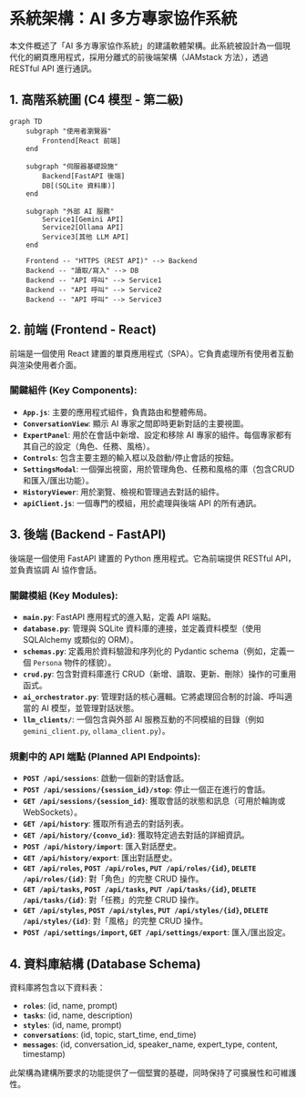 # 系統架構：AI 多方專家協作系統

本文件概述了「AI 多方專家協作系統」的建議軟體架構。此系統被設計為一個現代化的網頁應用程式，採用分離式的前後端架構（JAMstack 方法），透過 RESTful API 進行通訊。

## 1. 高階系統圖 (C4 模型 - 第二級)

```mermaid
graph TD
    subgraph "使用者瀏覽器"
        Frontend[React 前端]
    end

    subgraph "伺服器基礎設施"
        Backend[FastAPI 後端]
        DB[(SQLite 資料庫)]
    end

    subgraph "外部 AI 服務"
        Service1[Gemini API]
        Service2[Ollama API]
        Service3[其他 LLM API]
    end

    Frontend -- "HTTPS (REST API)" --> Backend
    Backend -- "讀取/寫入" --> DB
    Backend -- "API 呼叫" --> Service1
    Backend -- "API 呼叫" --> Service2
    Backend -- "API 呼叫" --> Service3
```

## 2. 前端 (Frontend - React)

前端是一個使用 React 建置的單頁應用程式（SPA）。它負責處理所有使用者互動與渲染使用者介面。

### 關鍵組件 (Key Components):
-   **`App.js`**: 主要的應用程式組件，負責路由和整體佈局。
-   **`ConversationView`**: 顯示 AI 專家之間即時更新對話的主要視圖。
-   **`ExpertPanel`**: 用於在會話中新增、設定和移除 AI 專家的組件。每個專家都有其自己的設定（角色、任務、風格）。
-   **`Controls`**: 包含主要主題的輸入框以及啟動/停止會話的按鈕。
-   **`SettingsModal`**: 一個彈出視窗，用於管理角色、任務和風格的庫（包含CRUD和匯入/匯出功能）。
-   **`HistoryViewer`**: 用於瀏覽、檢視和管理過去對話的組件。
-   **`apiClient.js`**: 一個專門的模組，用於處理與後端 API 的所有通訊。

## 3. 後端 (Backend - FastAPI)

後端是一個使用 FastAPI 建置的 Python 應用程式。它為前端提供 RESTful API，並負責協調 AI 協作會話。

### 關鍵模組 (Key Modules):
-   **`main.py`**: FastAPI 應用程式的進入點，定義 API 端點。
-   **`database.py`**: 管理與 SQLite 資料庫的連接，並定義資料模型（使用 SQLAlchemy 或類似的 ORM）。
-   **`schemas.py`**: 定義用於資料驗證和序列化的 Pydantic schema（例如，定義一個 `Persona` 物件的樣貌）。
-   **`crud.py`**: 包含對資料庫進行 CRUD（新增、讀取、更新、刪除）操作的可重用函式。
-   **`ai_orchestrator.py`**: 管理對話的核心邏輯。它將處理回合制的討論、呼叫適當的 AI 模型，並管理對話狀態。
-   **`llm_clients/`**: 一個包含與外部 AI 服務互動的不同模組的目錄（例如 `gemini_client.py`, `ollama_client.py`）。

### 規劃中的 API 端點 (Planned API Endpoints):

-   **`POST /api/sessions`**: 啟動一個新的對話會話。
-   **`POST /api/sessions/{session_id}/stop`**: 停止一個正在進行的會話。
-   **`GET /api/sessions/{session_id}`**: 獲取會話的狀態和訊息（可用於輪詢或 WebSockets）。
-   **`GET /api/history`**: 獲取所有過去的對話列表。
-   **`GET /api/history/{convo_id}`**: 獲取特定過去對話的詳細資訊。
-   **`POST /api/history/import`**: 匯入對話歷史。
-   **`GET /api/history/export`**: 匯出對話歷史。
-   **`GET /api/roles`, `POST /api/roles`, `PUT /api/roles/{id}`, `DELETE /api/roles/{id}`**: 對「角色」的完整 CRUD 操作。
-   **`GET /api/tasks`, `POST /api/tasks`, `PUT /api/tasks/{id}`, `DELETE /api/tasks/{id}`**: 對「任務」的完整 CRUD 操作。
-   **`GET /api/styles`, `POST /api/styles`, `PUT /api/styles/{id}`, `DELETE /api/styles/{id}`**: 對「風格」的完整 CRUD 操作。
-   **`POST /api/settings/import`, `GET /api/settings/export`**: 匯入/匯出設定。

## 4. 資料庫結構 (Database Schema)

資料庫將包含以下資料表：
-   **`roles`**: (id, name, prompt)
-   **`tasks`**: (id, name, description)
-   **`styles`**: (id, name, prompt)
-   **`conversations`**: (id, topic, start_time, end_time)
-   **`messages`**: (id, conversation_id, speaker_name, expert_type, content, timestamp)

此架構為建構所要求的功能提供了一個堅實的基礎，同時保持了可擴展性和可維護性。

